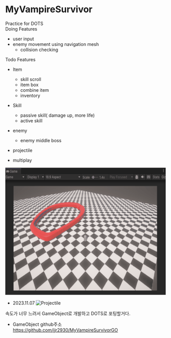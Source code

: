 # MyVampireSurvivor
Practice for DOTS <br>
Doing Features
+ user input
+ enemy movement using navigation mesh
  + collision checking

Todo Features
+ Item
  + skill scroll
  + item box
  + combine item
  + inventory

+ Skill
  + passive skill( damage up, more life)
  + active skill

+ enemy
  + enemy middle boss

+ projectile

+ multiplay
<img width="600" height="400" src="https://github.com/jjr2930/MyVampireSurvivor/blob/main/ReadmeResources/20231027.gif"/>

+ 2023.11.07
![Projectile](https://github.com/jjr2930/MyVampireSurvivor/assets/8425588/27c3ec3c-8184-4096-810c-33fd3d69b987)

속도가 너무 느려서 GameObject로 개발하고 DOTS로 포팅할거다.
- GameObject github주소 </br>
https://github.com/jjr2930/MyVampireSurvivorGO

